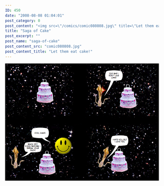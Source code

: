 ```yaml
---
ID: 450
date: "2008-08-08 01:04:01"
post_category: 0
post_content: "<img src=\"/comics/comic080808.jpg\" title=\"Let them eat cake!\" />"
title: "Saga of Cake"
post_excerpt: ""
post_name: "saga-of-cake"
post_content_src: "comic080808.jpg"
post_content_title: "Let them eat cake!"
---
```



[![Let them eat cake!](/comics-hi-res/comic080808.jpg)](/comics-hi-res/comic080808.jpg "Let them eat cake!")
